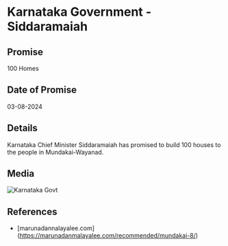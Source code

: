 # Karnataka Government - Siddaramaiah

## Promise

100 Homes

## Date of Promise

03-08-2024

## Details

Karnataka Chief Minister Siddaramaiah has promised to build 100 houses to the people in Mundakai-Wayanad.

## Media

![Karnataka Govt](https://web.archive.org/web/20240809072136if_/https://qph.cf2.quoracdn.net/main-qimg-226b394ff1897ad95d364e9442c59efd)

## References

- [marunadannalayalee.com] (https://marunadanmalayalee.com/recommended/mundakai-8/)
